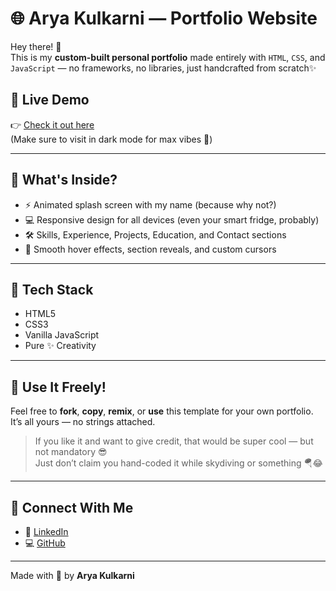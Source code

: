 # 🌐 Arya Kulkarni — Portfolio Website

Hey there! 👋  
This is my **custom-built personal portfolio** made entirely with `HTML`, `CSS`, and `JavaScript` — no frameworks, no libraries, just handcrafted from scratch✨

## 🚀 Live Demo

👉 [Check it out here](https://AryaRKulkarni.github.io/portfolio)  
(Make sure to visit in dark mode for max vibes 🌚)

---

## 🎯 What's Inside?

- ⚡ Animated splash screen with my name (because why not?)
- 💻 Responsive design for all devices (even your smart fridge, probably)
- 🛠️ Skills, Experience, Projects, Education, and Contact sections
- 🌈 Smooth hover effects, section reveals, and custom cursors

---

## 🧰 Tech Stack

- HTML5  
- CSS3  
- Vanilla JavaScript  
- Pure ✨ Creativity  

---

## 👐 Use It Freely!

Feel free to **fork**, **copy**, **remix**, or **use** this template for your own portfolio.  
It’s all yours — no strings attached.

> If you like it and want to give credit, that would be super cool — but not mandatory 😎  
> Just don’t claim you hand-coded it while skydiving or something 🪂😂

---

## 🔗 Connect With Me

- 💼 [LinkedIn](https://www.linkedin.com/in/arya-r-kulkarni)
- 💻 [GitHub](https://github.com/AryaRKulkarni)

---

Made with 💙 by **Arya Kulkarni**

